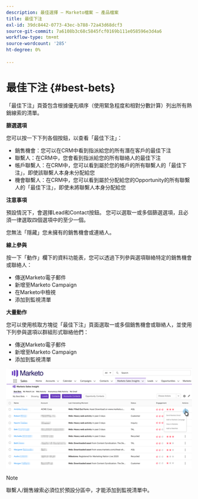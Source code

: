 ```yaml
---
description: 最佳選擇 — Marketo檔案 — 產品檔案
title: 最佳下注
exl-id: 39dc8442-0773-43ec-b788-72a43d68dcf3
source-git-commit: 7a6108b3c68c5845fcf0169b111e058596e3d4a6
workflow-type: tm+mt
source-wordcount: '285'
ht-degree: 0%

---
```


# 最佳下注 {#best-bets}

「最佳下注」頁簽包含根據優先順序（使用緊急程度和相對分數計算）列出所有熱銷線索的清單。

**篩選選項**

您可以按一下下列各個按鈕，以查看「最佳下注」：

* 銷售機會：您可以在CRM中看到指派給您的所有潛在客戶的最佳下注
* 聯繫人：在CRM中，您會看到指派給您的所有聯絡人的最佳下注
* 帳戶聯繫人：在CRM中，您可以看到屬於您的帳戶的所有聯繫人的「最佳下注」，即使該聯繫人本身未分配給您
* 機會聯繫人：在CRM中，您可以看到屬於分配給您的Opportunity的所有聯繫人的「最佳下注」，即使未將聯繫人本身分配給您

**注意事項**

預設情況下，會選擇Lead和Contact按鈕。 您可以選取一或多個篩選選項，且必須一律選取四個選項中的至少一個。

您無法「隱藏」您未擁有的銷售機會或連絡人。

**線上參與**

按一下「動作」欄下的資料功能表，您可以透過下列參與選項聯絡特定的銷售機會或聯絡人：

* 傳送Marketo電子郵件
* 新增至Marketo Campaign
* 在Marketo中檢視
* 添加到監視清單

**大量動作**

您可以使用核取方塊從「最佳下注」頁面選取一或多個銷售機會或聯絡人，並使用下列參與選項以群組形式聯絡他們：

* 傳送Marketo電子郵件
* 新增至Marketo Campaign
* 添加到監視清單

![](assets/best-bets-1.png)

>[!NOTE]
>
>聯繫人/銷售線索必須位於預設分區中，才能添加到監視清單中。
